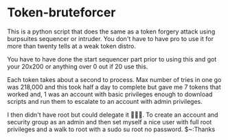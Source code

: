 # Token-bruteforcer

This is a python script that does the same as a token forgery attack using burpsuites sequencer or intruder. 
You don't have to have pro to use it for more than twenty tells at a weak token distro.

You have to have done the start sequencer part prior to using this and got your 20x200 or anything over 0 out if 20 use this.

Each token takes about a second to process. 
Max number of tries in one go was 218,000 and this took half a day to complete but gave me 7 tokens that worked and, 1 was an account with basic privileges enough to download scripts and run them to escalate to an account with admin privileges. 

I then didn't have root but could delegate it 🤣😂🤣. To create an account and security group as an admin and then set myself a nice user with full root privileges and a walk to root with a 
sudo su root no password. 
$~:Thanks
